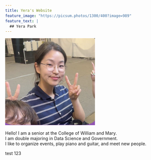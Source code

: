 ```yaml
---
title: Yera's Website
feature_image: "https://picsum.photos/1300/400?image=989"
feature_text: |
  ## Yera Park
---
```


<img src="Yera.png" alt="picture of Yera!">

Hello! I am a senior at the College of William and Mary.<br>
I am double majoring in Data Science and Government.<br>
I like to organize events, play piano and guitar, and meet new people.

test 123